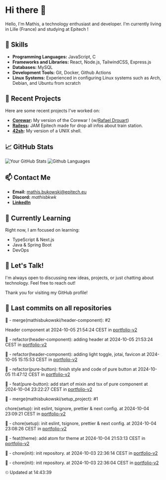 # Hi there 👋

Hello, I'm Mathis, a technology enthusiast and developer. 
I'm currently living in Lille (France) and studying at Epitech !

## 🌟 Skills
- **Programming Languages:** JavaScript, C
- **Frameworks and Libraries:** React, Node.js, TailwindCSS, Express.js
- **Databases:** MySQL
- **Development Tools:** Git, Docker, Github Actions
- **Linux Systems:** Experienced in configuring Linux systems such as Arch, Debian, and Ubuntu from scratch

## 🔭 Recent Projects
Here are some recent projects I've worked on:
- **[Corewar](https://github.com/mathisbukowski/Corewar):** My version of the Corewar ! (w/[Rafael Drouart](https://github.com/rafaeldrouart))
- **[Railess](https://github.com/mathisbukowski/Railess):** JAM Epitech made for drop all infos about train station.
- **[42sh](https://github.com/mathisbukowski/42sh):** My version of a UNIX shell.

## 📈 GitHub Stats
![Your GitHub Stats](https://github-readme-stats.vercel.app/api?username=mathisbukowski&show_icons=true&theme=radical&v=1)
![Github Languages](https://github-readme-stats.vercel.app/api/top-langs?username=mathisbukowski&layout=compact&show_icons=true&theme=radical&v=1)


## 📫 Contact Me
- **Email:** [mathis.bukowski@epitech.eu](mailto:mathis.bukowski@epitech.eu)
- **Discord:** _mathisbkwk_
- **[LinkedIn](https://www.linkedin.com/in/mathisbukowski/)**

## 🌱 Currently Learning
Right now, I am focused on learning:
- TypeScript & Next.js
- Java & Spring Boot
- DevOps

## 💬 Let's Talk!
I'm always open to discussing new ideas, projects, or just chatting about technology. Feel free to reach out!

Thank you for visiting my GitHub profile!


## 🚦 Last commits on all repositories


🔸 - merge(mathisbukowski/header-component): #2

Header component at 2024-10-05 21:54:24 CEST in [portfolio-v2](https://github.com/mathisbukowski/portfolio-v2)

🔸 - refactor(header-component): adding header at 2024-10-05 21:53:24 CEST in [portfolio-v2](https://github.com/mathisbukowski/portfolio-v2)

🔸 - refactor(header-component): adding light toggle, jotai, favicon at 2024-10-05 15:15:53 CEST in [portfolio-v2](https://github.com/mathisbukowski/portfolio-v2)

🔸 - refactor(pure-button): finish style and code of pure button at 2024-10-05 11:47:12 CEST in [portfolio-v2](https://github.com/mathisbukowski/portfolio-v2)

🔸 - feat(pure-button): add start of mixin and tsx of pure component at 2024-10-04 23:22:27 CEST in [portfolio-v2](https://github.com/mathisbukowski/portfolio-v2)

🔸 - merge(mathisbukowski/setup_project): #1

chore(setup): init eslint, tsignore, prettier & next config. at 2024-10-04 23:09:21 CEST in [portfolio-v2](https://github.com/mathisbukowski/portfolio-v2)

🔸 - chore(setup): init eslint, tsignore, prettier & next config. at 2024-10-04 23:08:26 CEST in [portfolio-v2](https://github.com/mathisbukowski/portfolio-v2)

🔸 - feat(theme): add atom for theme at 2024-10-04 21:53:13 CEST in [portfolio-v2](https://github.com/mathisbukowski/portfolio-v2)

🔸 - chore(init): init repository. at 2024-10-03 22:36:14 CEST in [portfolio-v2](https://github.com/mathisbukowski/portfolio-v2)

🔸 - chore(init): init repository. at 2024-10-03 22:36:04 CEST in [portfolio-v2](https://github.com/mathisbukowski/portfolio-v2)


⏲ Updated at 14:43:39